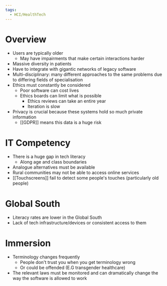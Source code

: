 ```yaml
---
tags:
  - HCI/HealthTech
---
```

# Overview
- Users are typically older
	- May have impairments that make certain interactions harder
- Massive diversity in patients
- Have to integrate with gigantic networks of legacy software
- Multi-disciplinary: many different approaches to the same problems due to differing fields of specialisation
- Ethics must constantly be considered
	- Poor software can cost lives
	- Ethics boards can limit what is possible
		- Ethics reviews can take an entire year
		- Iteration is slow
- Privacy is crucial because these systems hold so much private information
	- [[GDPR]] means this data is a huge risk
	

# IT Competency
- There is a huge gap in tech literacy
	- Along age and class boundaries
- Analogue alternatives must be available
- Rural communities may not be able to access online services
- [[Touchscreens]] fail to detect some people's touches (particularly old people)

# Global South
- Literacy rates are lower in the Global South
- Lack of tech infrastructure/devices or consistent access to them

# Immersion
- Terminology changes frequently
	- People don't trust you when you get terminology wrong
	- Or could be offended (E.G transgender healthcare)
- The relevant laws must be monitored and can dramatically change the way the software is allowed to work